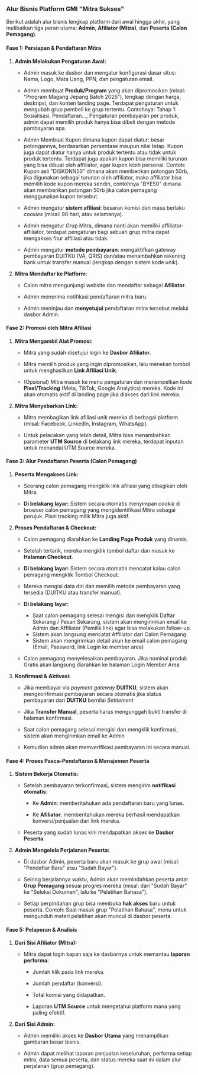 ### **Alur Bisnis Platform GMI "Mitra Sukses"**

Berikut adalah alur bisnis lengkap platform dari awal hingga akhir, yang melibatkan tiga peran utama: **Admin**, **Afiliator (Mitra)**, dan **Peserta (Calon Pemagang)**.

#### **Fase 1: Persiapan & Pendaftaran Mitra**

1. **Admin Melakukan Pengaturan Awal:**
    
    - Admin masuk ke dasbor dan mengatur konfigurasi dasar situs: Nama, Logo, Mata Uang, PPN, dan pengaturan email.
        
    - Admin membuat **Produk/Program** yang akan dipromosikan (misal: "Program Magang Jepang Batch 2025"), lengkap dengan harga, deskripsi, dan konten landing page. Terdapat pengaturan untuk mengubah grup pembeli ke grup tertentu. Contohnya: Tahap 1: Sosialisasi, Pendaftaran..., Pengaturan pembayaran per produk, admin dapat memilih produk hanya bisa dibeli dengan metode pambayaran apa.
		
	- Admin Membuat Kupon dimana kupon dapat diatur: besar potongannya, berdasarkan persentase maupun nilai tetap. Kupon juga dapat diatur hanya untuk produk tertentu atau tidak untuk produk tertentu. Terdapat juga apakah kupon bisa memiliki turunan yang bisa dibuat oleh affiliator, agar kupon lebih personal. Contoh: Kupon asli "DISKONN50" dimana akan memberikan potongan 50rb, jika digunakan sebagai turunan oleh affiliator, maka affiliator bisa memilih kode kupon mereka sendiri, contohnya "BYE50" dimana akan memberikan potongan 50rb jika calon pemagang menggunakan kupon tersebut.
        
    - Admin mengatur **sistem afiliasi**: besaran komisi dan masa berlaku _cookies_ (misal: 90 hari, atau selamanya).
	    
    - Admin mengatur Grup Mitra, dimana nanti akan memiliki affiliator-affiliator, terdapat pengaturan bagi sebuah grup mitra dapat mengakses fitur affiliasi atau tidak.
        
    - Admin mengatur **metode pembayaran**: mengaktifkan gateway pembayaran DUITKU (VA, QRIS) dan/atau menambahkan rekening bank untuk transfer manual (lengkap dengan sistem kode unik).
        
2. **Mitra Mendaftar ke Platform:**
    
    - Calon mitra mengunjungi website dan mendaftar sebagai **Afiliator**.
        
    - Admin menerima notifikasi pendaftaran mitra baru.
        
    - Admin meninjau dan **menyetujui** pendaftaran mitra tersebut melalui dasbor Admin.
        

#### **Fase 2: Promosi oleh Mitra Afiliasi**

1. **Mitra Mengambil Alat Promosi:**
    
    - Mitra yang sudah disetujui login ke **Dasbor Afiliator**.
        
    - Mitra memilih produk yang ingin dipromosikan, lalu menekan tombol untuk menghasilkan **Link Afiliasi Unik**.
        
    - (Opsional) Mitra masuk ke menu pengaturan dan menempelkan kode **Pixel/Tracking** (Meta, TikTok, Google Analytics) mereka. Kode ini akan otomatis aktif di landing page jika diakses dari link mereka.
        
2. **Mitra Menyebarkan Link:**
    
    - Mitra membagikan link afiliasi unik mereka di berbagai platform (misal: Facebook, LinkedIn, Instagram, WhatsApp).
        
    - Untuk pelacakan yang lebih detail, Mitra bisa menambahkan parameter **UTM Source** di belakang link mereka, terdapat inputan untuk menandai UTM Source mereka.
        

#### **Fase 3: Alur Pendaftaran Peserta (Calon Pemagang)**

1. **Peserta Mengakses Link:**
    
    - Seorang calon pemagang mengklik link afiliasi yang dibagikan oleh Mitra.
        
    - **Di belakang layar:** Sistem secara otomatis menyimpan _cookie_ di browser calon pemagang yang mengidentifikasi Mitra sebagai perujuk. Pixel tracking milik Mitra juga aktif.
        
2. **Proses Pendaftaran & Checkout:**
    
    - Calon pemagang diarahkan ke **Landing Page Produk** yang dinamis.
        
    - Setelah tertarik, mereka mengklik tombol daftar dan masuk ke **Halaman Checkout**.
	    
	- **Di belakang layar:** Sistem secara otomatis mencatat kalau calon pemagang mengklik Tombol Checkout.
        
    - Mereka mengisi data diri dan memilih metode pembayaran yang tersedia (DUITKU atau transfer manual).
		
	- **Di belakang layar:** 
	    - Saat calon pemagang selesai mengisi dan mengklik Daftar Sekarang / Pesan Sekarang, sistem akan mengirimkan email ke Admin dan Affiliator (Pemilik link) agar bisa melakukan follow-up. 
	    - Sistem akan langsung mencatat Affiliator dari Calon Pemagang.
	    - Sistem akan mengirimkan detail akun ke email calon pemagang (Email, Password, link Login ke member area)
        
    - Calon pemagang menyelesaikan pembayaran. Jika nominal produk Gratis akan langsung diarahkan ke halaman Login Member Area
        
3. **Konfirmasi & Aktivasi:**
    
    - Jika membayar via *payment gateway* **DUITKU**, sistem akan mengkonfirmasi pembayaran secara otomatis jika status pembayaran dari **DUITKU** bernilai *Settlement* 
        
    - Jika **Transfer Manual**, peserta harus mengunggah bukti transfer di halaman konfirmasi. 
	    
    - Saat calon pemagang selesai mengisi dan mengklik konfirmasi, sistem akan mengirimkan email  ke Admin 
	    
	- Kemudian admin akan memverifikasi pembayaran ini secara manual.
        

#### **Fase 4: Proses Pasca-Pendaftaran & Manajemen Peserta**

1. **Sistem Bekerja Otomatis:**
    
    - Setelah pembayaran terkonfirmasi, sistem mengirim **notifikasi otomatis**:
        
        - Ke **Admin**: memberitahukan ada pendaftaran baru yang lunas.
            
        - Ke **Afiliator**: memberitahukan mereka berhasil mendapatkan konversi/penjualan dari link mereka.
            
    - Peserta yang sudah lunas kini mendapatkan akses ke **Dasbor Peserta**.
        
2. **Admin Mengelola Perjalanan Peserta:**
    
    - Di dasbor Admin, peserta baru akan masuk ke grup awal (misal: "Pendaftar Baru" atau "Sudah Bayar").
        
    - Seiring berjalannya waktu, Admin akan memindahkan peserta antar **Grup Pemagang** sesuai progres mereka (misal: dari "Sudah Bayar" ke "Seleksi Dokumen", lalu ke "Pelatihan Bahasa").
        
    - Setiap perpindahan grup bisa membuka **hak akses** baru untuk peserta. Contoh: Saat masuk grup "Pelatihan Bahasa", menu untuk mengunduh materi pelatihan akan muncul di dasbor peserta.
        

#### **Fase 5: Pelaporan & Analisis**

1. **Dari Sisi Afiliator (Mitra):**
    
    - Mitra dapat login kapan saja ke dasbornya untuk memantau **laporan performa**:
        
        - Jumlah klik pada link mereka.
            
        - Jumlah pendaftar (konversi).
            
        - Total komisi yang didapatkan.
            
        - Laporan **UTM Source** untuk mengetahui platform mana yang paling efektif.
            
2. **Dari Sisi Admin:**
    
    - Admin memiliki akses ke **Dasbor Utama** yang menampilkan gambaran besar bisnis.
        
    - Admin dapat melihat laporan penjualan keseluruhan, performa setiap mitra, data semua peserta, dan status mereka saat ini dalam alur perjalanan (grup pemagang).